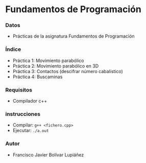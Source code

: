 # Fundamentos de Programación

### Datos

* Prácticas de la asignatura Fundamentos de Programación

### Índice

* Práctica 1: Movimiento parabólico
* Práctica 2: Movimiento parabólico en 3D
* Práctica 3: Contactos (descifrar número cabalístico)
* Práctica 4: Buscaminas

### Requisitos

* Compilador c++

### instrucciones

* Compilar: `g++ <fichero.cpp>`
* Ejecutar: `./a.out`

### Autor

* Francisco Javier Bolívar Lupiáñez
